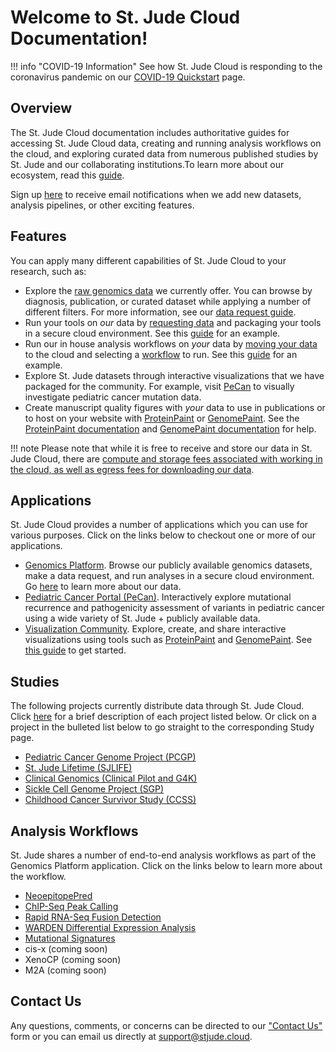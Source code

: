 # Welcome to St. Jude Cloud Documentation!

!!! info "COVID-19 Information"
    See how St. Jude Cloud is responding to the coronavirus pandemic on our [COVID-19 Quickstart](guides/covid-19/index.md) page.

## Overview

The St. Jude Cloud documentation includes authoritative guides for accessing St. Jude Cloud data, creating and running analysis workflows on the cloud, and exploring curated data from numerous published studies by St. Jude and our collaborating institutions.To learn more about our ecosystem, read this [guide](./ecosystem.md). 

Sign up [here](https://hospital.stjude.org/apps/forms/fb/st-jude-cloud-subscribe/) to receive email notifications when we add new datasets, analysis pipelines, or other exciting features.

## Features

You can apply many different capabilities of St. Jude Cloud to your research, such as:

* Explore the [raw genomics data](https://platform.stjude.cloud/data/diseases) we currently offer. You can browse by diagnosis, publication, or curated dataset while applying a number of different filters. For more information, see our [data request guide](./guides/genomics-platform/requesting-data/data-request.md).
* Run your tools on *our* data by [requesting data](./guides/genomics-platform/requesting-data/data-request.md) and packaging your tools in a secure cloud environment. See this [guide](./guides/genomics-platform/analyzing-data/creating-a-cloud-app.md) for an example.
* Run our in house analysis workflows on *your* data by [moving your data](./guides/genomics-platform/managing-data/data-transfer-app.md) to the cloud and selecting a [workflow](https://platform.stjude.cloud/workflows) to run. See this [guide](./guides/genomics-platform/analyzing-data/running-sj-workflows.md) for an example. 
* Explore St. Jude datasets through interactive visualizations that we have packaged for the community. For example, visit [PeCan](https://pecan.stjude.cloud) to visually investigate pediatric cancer mutation data.
* Create manuscript quality figures with *your* data to use in publications or to host on your website with [ProteinPaint](https://proteinpaint.stjude.org/) or [GenomePaint](https://genomepaint.stjude.cloud/). See the [ProteinPaint documentation](./guides/visualization-community/protein-paint.md) and [GenomePaint documentation](./guides/visualization-community/genome-paint.md) for help.

!!! note
    Please note that while it is free to receive and store our data in St. Jude Cloud, there are [compute and storage fees associated with working in the cloud, as well as egress fees for downloading our data](faq.md#will-i-be-charged-for-using-st-jude-cloud). 

## Applications

St. Jude Cloud provides a number of applications which you can use for various purposes. Click on the links below to checkout one or more of our applications.

* [Genomics Platform](https://platform.stjude.cloud/data). Browse our publicly available genomics datasets, make a data request, and run analyses in a secure cloud environment. Go [here](./guides/genomics-platform/requesting-data/about-our-data.md) to learn more about our data.
* [Pediatric Cancer Portal (PeCan)](https://pecan.stjude.cloud). Interactively explore mutational recurrence and pathogenicity assessment of variants in pediatric cancer using a wide variety of St. Jude + publicly available data. 
* [Visualization Community](https://viz.stjude.cloud/). Explore, create, and
  share interactive visualizations using tools such as
  [ProteinPaint](https://proteinpaint.stjude.org/) and
  [GenomePaint](https://genomepaint.stjude.cloud/). See [this
  guide](./guides/visualization-community/viz-com-about.md) to get started.

## Studies

The following projects currently distribute data through St. Jude Cloud. Click [here](./guides/genomics-platform/requesting-data/about-our-data.md#data-access-units) for a brief description of each project listed below. Or click on a project in the bulleted list below to go straight to the corresponding Study page.

* [Pediatric Cancer Genome Project (PCGP)](https://stjude.cloud/studies/pediatric-cancer-genome-project)
* [St. Jude Lifetime (SJLIFE)](https://sjlife.stjude.org/)
* [Clinical Genomics (Clinical Pilot and G4K)](https://stjude.cloud/studies/clinical-genomics)
* [Sickle Cell Genome Project (SGP)](https://sickle-cell.stjude.cloud)
* [Childhood Cancer Survivor Study (CCSS)](https://ccss.stjude.org/)

## Analysis Workflows

St. Jude shares a number of end-to-end analysis workflows as part of the Genomics Platform application. Click on the links below to learn more about the workflow.

* [NeoepitopePred](https://platform.stjude.cloud/workflows/neoepitopepred)
* [ChIP-Seq Peak Calling](https://platform.stjude.cloud/workflows/chip-seq)
* [Rapid RNA-Seq Fusion Detection](https://platform.stjude.cloud/workflows/rapid_rna-seq)
* [WARDEN Differential Expression Analysis](https://platform.stjude.cloud/workflows/warden)
* [Mutational Signatures](https://platform.stjude.cloud/workflows/mutational_signatures)
* cis-x (coming soon)
* XenoCP (coming soon)
* M2A (coming soon)

## Contact Us

Any questions, comments, or concerns can be directed to our ["Contact Us"](https://stjude.cloud/contact) form or you can email us directly at support@stjude.cloud.
